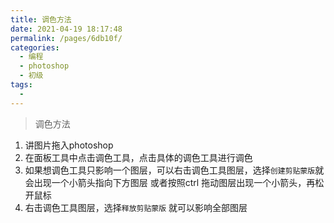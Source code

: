 ```yaml
---
title: 调色方法
date: 2021-04-19 18:17:48
permalink: /pages/6db10f/
categories:
  - 编程
  - photoshop
  - 初级
tags:
  - 
---
```


> 调色方法

1. 讲图片拖入photoshop
2. 在面板工具中点击调色工具，点击具体的调色工具进行调色
3. 如果想调色工具只影响一个图层，可以右击调色工具图层，选择`创建剪贴蒙版`就会出现一个小箭头指向下方图层 或者按照ctrl 拖动图层出现一个小箭头，再松开鼠标
4. 右击调色工具图层，选择`释放剪贴蒙版` 就可以影响全部图层 